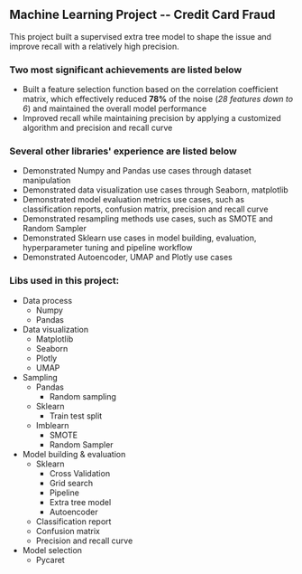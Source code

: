 ## Machine Learning Project -- Credit Card Fraud
This project built a supervised extra tree model to shape the issue and improve recall with a relatively high precision. 
### Two most significant achievements are listed below
* Built a feature selection function based on the correlation coefficient matrix, which effectively reduced **78%** of the noise (_28 features down to 6_) and maintained the overall model performance
* Improved recall while maintaining precision by applying a customized algorithm and precision and recall curve
### Several other libraries' experience are listed below
* Demonstrated Numpy and Pandas use cases through dataset manipulation
* Demonstrated data visualization use cases through Seaborn, matplotlib
* Demonstrated model evaluation metrics use cases, such as classification reports, confusion matrix, precision and recall curve
* Demonstrated resampling methods use cases, such as SMOTE and Random Sampler
* Demonstrated Sklearn use cases in model building, evaluation, hyperparameter tuning and pipeline workflow
* Demonstrated Autoencoder, UMAP and Plotly use cases
### Libs used in this project:
* Data process
  * Numpy
  * Pandas
* Data visualization
  * Matplotlib
  * Seaborn
  * Plotly
  * UMAP
* Sampling
  * Pandas
    * Random sampling
  * Sklearn
    * Train test split
  * Imblearn
    * SMOTE
    * Random Sampler
* Model building & evaluation
  * Sklearn
    * Cross Validation
    * Grid search
    * Pipeline
    * Extra tree model
    * Autoencoder
  * Classification report
  * Confusion matrix
  * Precision and recall curve
* Model selection
  * Pycaret
